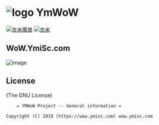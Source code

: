 # ![logo](https://wow.ymisc.com/images/logo.gif) YmWoW


[![衣米魔兽](https://scan.coverity.com/projects/3899/badge.svg)](https://wow.ymisc.com/) 
[![衣米](https://www.bountysource.com/badge/team?team_id=56506&style=bounties_received)](http://ymisc.com) 


## WoW.YmiSc.com

  [Visit us]: https://wow.ymisc.com
  
![image][]

  [image]: https://wow.ymisc.com/images/20170620161501.png
  
  
## License 

(The GNU License)

		= YMWoW Project -- General information =

	Copyright (C) 2018 (https://wow.ymisc.com) wow.ymisc.com
